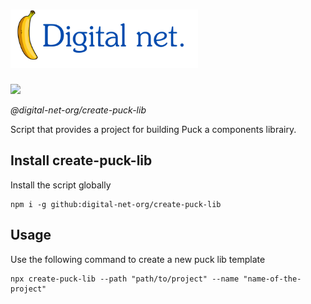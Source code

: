 <h1>
    <img width="300" src="https://raw.githubusercontent.com/digital-net-org/.github/refs/heads/master/assets/logo_v2025.svg">
</h1>
<div justify="center">
    <a href="https://dotnet.microsoft.com/en-us/"><img src="https://img.shields.io/badge/Typescript-blue.svg"></a>
</div>
<p>
    <em>@digital-net-org/create-puck-lib</em>
</p>
<p>
    Script that provides a project for building Puck a components librairy.
</p>

## Install create-puck-lib
Install the script globally
```
npm i -g github:digital-net-org/create-puck-lib
```

## Usage
Use the following command to create a new puck lib template
```
npx create-puck-lib --path "path/to/project" --name "name-of-the-project"
```
